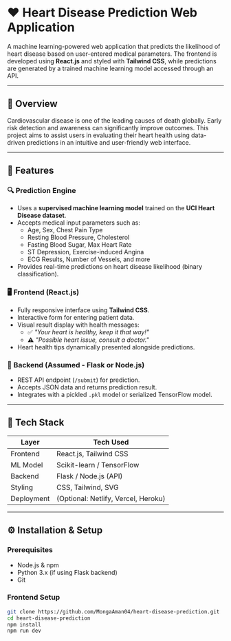 # ❤️ Heart Disease Prediction Web Application

A machine learning-powered web application that predicts the likelihood of heart disease based on user-entered medical parameters. The frontend is developed using **React.js** and styled with **Tailwind CSS**, while predictions are generated by a trained machine learning model accessed through an API.

---

## 🧠 Overview

Cardiovascular disease is one of the leading causes of death globally. Early risk detection and awareness can significantly improve outcomes. This project aims to assist users in evaluating their heart health using data-driven predictions in an intuitive and user-friendly web interface.

---

## 🌟 Features

### 🔍 Prediction Engine
- Uses a **supervised machine learning model** trained on the **UCI Heart Disease dataset**.
- Accepts medical input parameters such as:
  - Age, Sex, Chest Pain Type
  - Resting Blood Pressure, Cholesterol
  - Fasting Blood Sugar, Max Heart Rate
  - ST Depression, Exercise-induced Angina
  - ECG Results, Number of Vessels, and more
- Provides real-time predictions on heart disease likelihood (binary classification).

### 🖥️ Frontend (React.js)
- Fully responsive interface using **Tailwind CSS**.
- Interactive form for entering patient data.
- Visual result display with health messages:
  - ✅ *"Your heart is healthy, keep it that way!"*
  - ⚠️ *"Possible heart issue, consult a doctor."*
- Heart health tips dynamically presented alongside predictions.

### 📡 Backend (Assumed - Flask or Node.js)
- REST API endpoint (`/submit`) for prediction.
- Accepts JSON data and returns prediction result.
- Integrates with a pickled `.pkl` model or serialized TensorFlow model.

---

## 🔧 Tech Stack

| Layer        | Tech Used             |
|--------------|------------------------|
| Frontend     | React.js, Tailwind CSS |
| ML Model     | Scikit-learn / TensorFlow |
| Backend      | Flask / Node.js (API) |
| Styling      | CSS, Tailwind, SVG     |
| Deployment   | (Optional: Netlify, Vercel, Heroku) |

---

## ⚙️ Installation & Setup

### Prerequisites

- Node.js & npm
- Python 3.x (if using Flask backend)
- Git

### Frontend Setup

```bash
git clone https://github.com/MongaAman04/heart-disease-prediction.git
cd heart-disease-prediction
npm install
npm run dev
